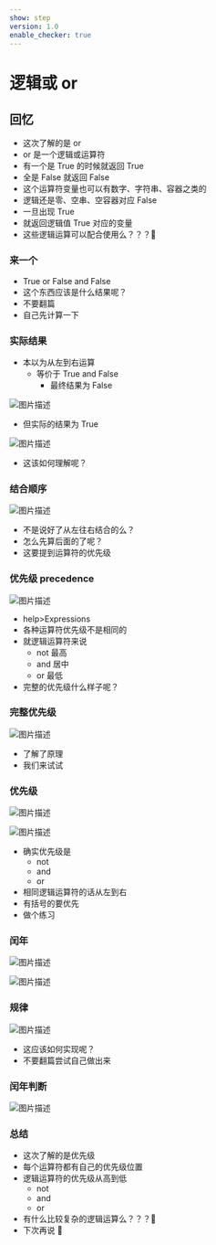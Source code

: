 ```yaml
---
show: step
version: 1.0
enable_checker: true
---
```


# 逻辑或 or

## 回忆

- 这次了解的是 or
- or 是一个逻辑或运算符
- 有一个是 True 的时候就返回 True
- 全是 False 就返回 False
- 这个运算符变量也可以有数字、字符串、容器之类的
- 逻辑还是零、空串、空容器对应 False
- 一旦出现 True
- 就返回逻辑值 True 对应的变量
- 这些逻辑运算可以配合使用么？？？🤔

### 来一个

- True or False and False
- 这个东西应该是什么结果呢？
- 不要翻篇
- 自己先计算一下

### 实际结果

- 本以为从左到右运算
	- 等价于 True and False
		- 最终结果为 False


![图片描述](https://doc.shiyanlou.com/courses/uid1190679-20220314-1647238250534)

- 但实际的结果为 True

![图片描述](https://doc.shiyanlou.com/courses/uid1190679-20210925-1632567804726)

- 这该如何理解呢？

### 结合顺序

![图片描述](https://doc.shiyanlou.com/courses/uid1190679-20210925-1632567812832)

- 不是说好了从左往右结合的么？
- 怎么先算后面的了呢？
- 这要提到运算符的优先级

### 优先级 precedence

![图片描述](https://doc.shiyanlou.com/courses/uid1190679-20210925-1632567887013)

- help>Expressions
- 各种运算符优先级不是相同的
- 就逻辑运算符来说
  - not 最高
  - and 居中
  - or 最低
- 完整的优先级什么样子呢？

### 完整优先级

![图片描述](https://doc.shiyanlou.com/courses/uid1190679-20210925-1632569075584)

- 了解了原理
- 我们来试试

### 优先级

![图片描述](https://doc.shiyanlou.com/courses/uid1190679-20210925-1632568284055)

![图片描述](https://doc.shiyanlou.com/courses/uid1190679-20210925-1632568294428)

- 确实优先级是
  - not
  - and
  - or
- 相同逻辑运算符的话从左到右
- 有括号的要优先
- 做个练习

### 闰年

![图片描述](https://doc.shiyanlou.com/courses/uid1190679-20210925-1632568505445)

![图片描述](https://doc.shiyanlou.com/courses/uid1190679-20210925-1632568548589)

### 规律

![图片描述](https://doc.shiyanlou.com/courses/uid1190679-20210925-1632568567185)

- 这应该如何实现呢？
- 不要翻篇尝试自己做出来

### 闰年判断

![图片描述](https://doc.shiyanlou.com/courses/uid1190679-20210925-1632568830456)

### 总结

- 这次了解的是优先级
- 每个运算符都有自己的优先级位置
- 逻辑运算符的优先级从高到低
  - not
  - and
  - or
- 有什么比较复杂的逻辑运算么？？？🤔
- 下次再说 👋
